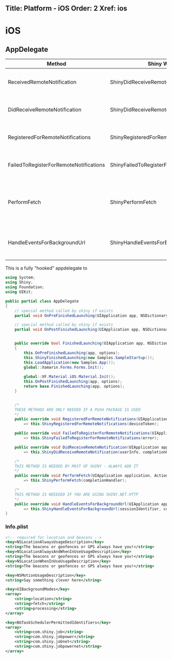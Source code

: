 Title: Platform - iOS
Order: 2
Xref: ios
---
# iOS

## AppDelegate

|Method|Shiny Wire-In|Purpose|
|------|-------------|-------|
ReceivedRemoteNotification|ShinyDidReceiveRemoteNotification|Used by Shiny.Push and some app services
DidReceiveRemoteNotification|ShinyDidReceiveRemoteNotification|Used by Shiny.Push and some app services
RegisteredForRemoteNotifications|ShinyRegisteredForRemoteNotifications|Used by Shiny.Push and some app services
FailedToRegisterForRemoteNotifications|ShinyFailedToRegisterForRemoteNotifications|Used by Shiny.Push and some app services
PerformFetch|ShinyPerformFetch|Used by Shiny Core mostly for jobs, but there are lots of places in Shiny where Jobs are used
HandleEventsForBackgroundUrl|ShinyHandleEventsForBackgroundUrl|Used by Shiny.Net.Http for background transfers

This is a fully "hooked" appdelegate to 

```csharp
using System;
using Shiny;
using Foundation;
using UIKit;

public partial class AppDelegate
{
    // special method called by shiny if exists
    partial void OnPreFinishedLaunching(UIApplication app, NSDictionary options);

    // special method called by shiny if exists
    partial void OnPostFinishedLaunching(UIApplication app, NSDictionary options);


    public override bool FinishedLaunching(UIApplication app, NSDictionary options)
    {
        this.OnPreFinishedLaunching(app, options);
        this.ShinyFinishedLaunching(new Samples.SampleStartup());
        this.LoadApplication(new Samples.App());        
        global::Xamarin.Forms.Forms.Init();
        
        global::XF.Material.iOS.Material.Init();
        this.OnPostFinishedLaunching(app, options);
        return base.FinishedLaunching(app, options);
    }


    /*
    THESE METHODS ARE ONLY NEEDED IF A PUSH PACKAGE IS USED
    */
    public override void RegisteredForRemoteNotifications(UIApplication application, NSData deviceToken) 
        => this.ShinyRegisteredForRemoteNotifications(deviceToken);

    public override void FailedToRegisterForRemoteNotifications(UIApplication application, NSError error) 
        => this.ShinyFailedToRegisterForRemoteNotifications(error);

    public override void DidReceiveRemoteNotification(UIApplication application, NSDictionary userInfo, Action<UIBackgroundFetchResult> completionHandler) 
        => this.ShinyDidReceiveRemoteNotification(userInfo, completionHandler);

    /*
    THIS METHOD IS NEEDED BY MOST OF SHINY - ALWAYS ADD IT
    */
    public override void PerformFetch(UIApplication application, Action<UIBackgroundFetchResult> completionHandler) 
        => this.ShinyPerformFetch(completionHandler);

    /*
    THIS METHOD IS NEEEDED IF YOU ARE USING SHINY.NET.HTTP
    */
    public override void HandleEventsForBackgroundUrl(UIApplication application, string sessionIdentifier, Action completionHandler) 
        => this.ShinyHandleEventsForBackgroundUrl(sessionIdentifier, completionHandler);
}
```

### Info.plist

```xml
<!-- required for location and beacons -->
<key>NSLocationAlwaysUsageDescription</key>
<string>The beacons or geofences or GPS always have you!</string>
<key>NSLocationAlwaysAndWhenInUseUsageDescription</key>
<string>The beacons or geofences or GPS always have you!</string>
<key>NSLocationWhenInUseUsageDescription</key>
<string>The beacons or geofences or GPS always have you!</string>

<key>NSMotionUsageDescription</key>
<string>Say something clever here</string>

<key>UIBackgroundModes</key>
<array>
    <string>location</string>
    <string>fetch</string>
    <string>processing</string>
</array>

<key>BGTaskSchedulerPermittedIdentifiers</key>
<array>
    <string>com.shiny.job</string>
    <string>com.shiny.jobpower</string>
    <string>com.shiny.jobnet</string>
    <string>com.shiny.jobpowernet</string>
</array>

